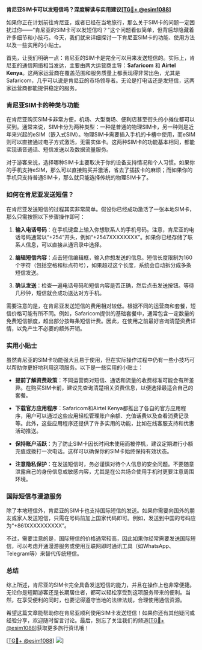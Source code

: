 **肯尼亚SIM卡可以发短信吗？深度解读与实用建议[[TG💪+ @esim1088](https://t.me/s/esim1088)]**

如果你正在计划前往肯尼亚，或者已经在当地旅行，那么关于SIM卡的问题一定困扰过你——“肯尼亚的SIM卡可以发短信吗？”这个问题看似简单，但背后却隐藏着许多细节和小技巧。今天，我们就来详细探讨一下肯尼亚SIM卡的功能、使用方法以及一些实用的小贴士。

首先，让我们明确一点：肯尼亚的SIM卡是完全可以用来发送短信的。实际上，肯尼亚的通信网络相当发达，主要由两大运营商主导：**Safaricom** 和 **Airtel Kenya**。这两家运营商在覆盖范围和服务质量上都表现得非常出色，尤其是Safaricom，几乎可以说是肯尼亚的市场领导者。无论是打电话还是发短信，这两家运营商都能提供稳定的服务。

### 肯尼亚SIM卡的种类与功能

在肯尼亚购买SIM卡非常方便，机场、大型商场、便利店甚至街头的小摊位都可以买到。通常来说，SIM卡分为两种类型：一种是普通的物理SIM卡，另一种则是近年来兴起的eSIM（嵌入式SIM）。物理SIM卡需要插入手机的卡槽中使用，而eSIM则可以直接通过电子方式激活，无需实体卡。这两种SIM卡的功能基本相同，都能实现语音通话、短信发送以及数据流量服务。

对于游客来说，选择哪种SIM卡主要取决于你的设备支持情况和个人习惯。如果你的手机支持eSIM，那么可以直接购买并激活，省去了插拔卡的麻烦；而如果你的手机只支持普通SIM卡，那么就只能选择传统的物理SIM卡了。

### 如何在肯尼亚发送短信？

在肯尼亚发送短信的过程其实非常简单。假设你已经成功激活了一张本地SIM卡，那么只需按照以下步骤操作即可：

1. **输入电话号码**：在手机键盘上输入你想联系人的手机号码。注意，肯尼亚的电话号码通常以“+254”开头，例如“+2547XXXXXXXX”。如果你已经存储了联系人信息，可以直接从通讯录中选择。
   
2. **编辑短信内容**：点击短信编辑框，输入你想发送的信息。短信长度限制为160个字符（包括空格和标点符号），如果超过这个长度，系统会自动拆分成多条短信发送。

3. **确认发送**：检查一遍电话号码和短信内容是否正确，然后点击发送按钮。等待几秒钟，短信就会成功送达对方手机。

需要注意的是，在肯尼亚发送短信的费用相对较低。根据不同的运营商和套餐，短信价格可能有所不同。例如，Safaricom提供的基础套餐中，通常包含一定数量的免费短信额度，超出部分按每条短信计费。因此，在使用之前最好咨询清楚资费详情，以免产生不必要的额外开销。

### 实用小贴士

虽然肯尼亚的SIM卡功能强大且易于使用，但在实际操作过程中仍有一些小技巧可以帮助你更好地利用这项服务。以下是一些实用的小贴士：

- **提前了解资费政策**：不同运营商对短信、通话和流量的收费标准可能会有所差异。在购买SIM卡前，建议先查询清楚相关资费信息，以便选择最适合自己的套餐。
  
- **下载官方应用程序**：Safaricom和Airtel Kenya都推出了各自的官方应用程序，用户可以通过这些应用轻松管理账户余额、充值话费以及查看消费记录等。此外，这些应用程序还提供了许多实用的功能，比如在线客服支持和优惠活动推送。

- **保持账户活跃**：为了防止SIM卡因长时间未使用而被停机，建议定期进行小额充值或拨打一次电话。这样可以确保你的SIM卡始终保持有效状态。

- **注意隐私保护**：在发送短信时，务必谨慎对待个人信息的安全问题。不要随意泄露自己的身份信息或敏感内容，尤其是在公共场合使用手机时更要注意周围环境。

### 国际短信与漫游服务

除了本地短信外，肯尼亚的SIM卡也支持国际短信的发送。如果你需要向国外的朋友或家人发送短信，只需在号码前加上国家代码即可。例如，发送到中国的号码应为“+861XXXXXXXXXX”。

不过，需要注意的是，国际短信的价格通常较高，因此如果你经常需要发送国际短信，可以考虑开通漫游服务或使用互联网即时通讯工具（如WhatsApp、Telegram等）来替代传统短信。

### 总结

综上所述，肯尼亚的SIM卡完全具备发送短信的能力，并且在操作上也非常便捷。无论你是短期游客还是长期居住者，都可以轻松享受到这项服务带来的便利。当然，在享受便利的同时，也要记得遵守当地的法律法规，合理使用通信资源。

希望这篇文章能帮助你在肯尼亚顺利使用SIM卡发送短信！如果你还有其他疑问或经验分享，欢迎随时留言讨论。最后，别忘了关注我们的频道[[TG💪+ @esim1088](https://t.me/s/esim1088)]获取更多旅行资讯哦！

[[TG💪+ @esim1088](https://t.me/s/esim1088)] ![](https://i.postimg.cc/4NQfJmqS/Snipaste-2025-05-13-00-14-12.png)]